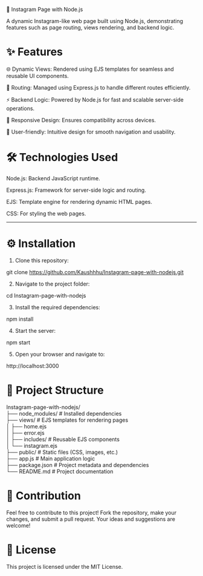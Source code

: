 🌟 Instagram Page with Node.js

A dynamic Instagram-like web page built using Node.js, demonstrating features such as page routing, views rendering, and backend logic.



# ✨ Features

🌐 Dynamic Views: Rendered using EJS templates for seamless and reusable UI components.

🚀 Routing: Managed using Express.js to handle different routes efficiently.

⚡ Backend Logic: Powered by Node.js for fast and scalable server-side operations.

📱 Responsive Design: Ensures compatibility across devices.

👥 User-friendly: Intuitive design for smooth navigation and usability.




# 🛠 Technologies Used

Node.js: Backend JavaScript runtime.

Express.js: Framework for server-side logic and routing.

EJS: Template engine for rendering dynamic HTML pages.

CSS: For styling the web pages.



---

# ⚙ Installation

1. Clone this repository:

git clone https://github.com/Kaushhhu/Instagram-page-with-nodejs.git


2. Navigate to the project folder:

cd Instagram-page-with-nodejs


3. Install the required dependencies:

npm install


4. Start the server:

npm start


5. Open your browser and navigate to:

http://localhost:3000





# 📂 Project Structure

Instagram-page-with-nodejs/  
├── node_modules/       # Installed dependencies  
├── views/              # EJS templates for rendering pages  
│   ├── home.ejs  
│   ├── error.ejs  
│   ├── includes/       # Reusable EJS components  
│   └── instagram.ejs  
├── public/             # Static files (CSS, images, etc.)  
├── app.js              # Main application logic  
├── package.json        # Project metadata and dependencies  
└── README.md           # Project documentation



# 🤝 Contribution

Feel free to contribute to this project! Fork the repository, make your changes, and submit a pull request. Your ideas and suggestions are welcome!



 # 📜 License

This project is licensed under the MIT License.


